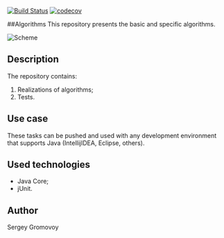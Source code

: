 [![Build Status](https://travis-ci.com/Sir-Hedgehog/design_patterns.svg?branch=main)](https://travis-ci.com/Sir-Hedgehog/algorithms)
[![codecov](https://codecov.io/gh/Sir-Hedgehog/algorithms/branch/master/graph/badge.svg?token=F6lU5MxnCB)](https://codecov.io/gh/Sir-Hedgehog/algorithms)

##Algorithms
This repository presents the basic and specific algorithms.

![Scheme](https://media.proglib.io/wp-uploads/2019/02/algorithms_landlord-FINAL.png)

## Description
The repository contains:
 1) Realizations of algorithms;
 2) Tests.
 
## Use case
These tasks can be pushed and used with any development environment that supports Java (IntellijIDEA, Eclipse, others).

## Used technologies
- Java Core;
- jUnit.

## Author
Sergey Gromovoy

